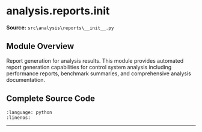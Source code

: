 # analysis.reports.__init__

**Source:** `src\analysis\reports\__init__.py`

## Module Overview

Report generation for analysis results.
This module provides automated report generation capabilities for
control system analysis including performance reports, benchmark summaries,
and comprehensive analysis documentation.

## Complete Source Code

```{literalinclude} ../../../src/analysis/reports/__init__.py
:language: python
:linenos:
```

---

